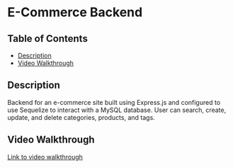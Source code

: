 # E-Commerce Backend

## Table of Contents
* [Description](#description)
* [Video Walkthrough](#video-walkthrough)

## Description
Backend for an e-commerce site built using Express.js and configured to use Sequelize to interact with a MySQL database. User can search, create, update, and delete categories, products, and tags.

## Video Walkthrough
[Link to video walkthrough](https://drive.google.com/file/d/1iyfYK0afRtyZlA8rIOsdnTYia4NhdN4d/view?usp=drive_link)